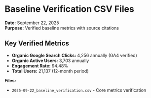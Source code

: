 # Baseline Verification CSV Files

**Date:** September 22, 2025  
**Purpose:** Verified baseline metrics with source citations

## Key Verified Metrics

- **Organic Google Search Clicks:** 4,256 annually (GA4 verified)
- **Organic Active Users:** 3,703 annually
- **Engagement Rate:** 94.48%
- **Total Users:** 21,137 (12-month period)

**Files:**
- `2025-09-22_baseline_verification.csv` - Core metrics verification
